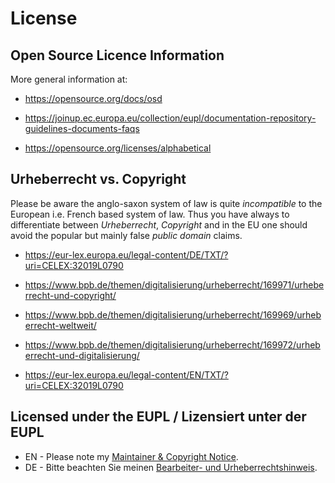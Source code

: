 License
=======

## Open Source Licence Information

More general information at:

* <https://opensource.org/docs/osd>

* <https://joinup.ec.europa.eu/collection/eupl/documentation-repository-guidelines-documents-faqs>

* <https://opensource.org/licenses/alphabetical>

## Urheberrecht vs. Copyright

Please be aware the anglo-saxon system of law is quite _incompatible_ to the European i.e. French based system of law. Thus you have always to differentiate between _Urheberrecht_, _Copyright_ and in the EU one should avoid the popular but mainly false _public domain_ claims.

  * https://eur-lex.europa.eu/legal-content/DE/TXT/?uri=CELEX:32019L0790
    
  * https://www.bpb.de/themen/digitalisierung/urheberrecht/169971/urheberrecht-und-copyright/

  * https://www.bpb.de/themen/digitalisierung/urheberrecht/169969/urheberrecht-weltweit/

  * https://www.bpb.de/themen/digitalisierung/urheberrecht/169972/urheberrecht-und-digitalisierung/

  * https://eur-lex.europa.eu/legal-content/EN/TXT/?uri=CELEX:32019L0790

## Licensed under the EUPL / Lizensiert unter der EUPL

* EN - Please note my [Maintainer & Copyright Notice](https://github.com/Zweihorn/Zweihorn/blob/main/MAINTAINER.md).
* DE - Bitte beachten Sie meinen [Bearbeiter- und Urheberrechtshinweis](https://github.com/Zweihorn/Zweihorn/blob/main/BEARBEITER.md).
